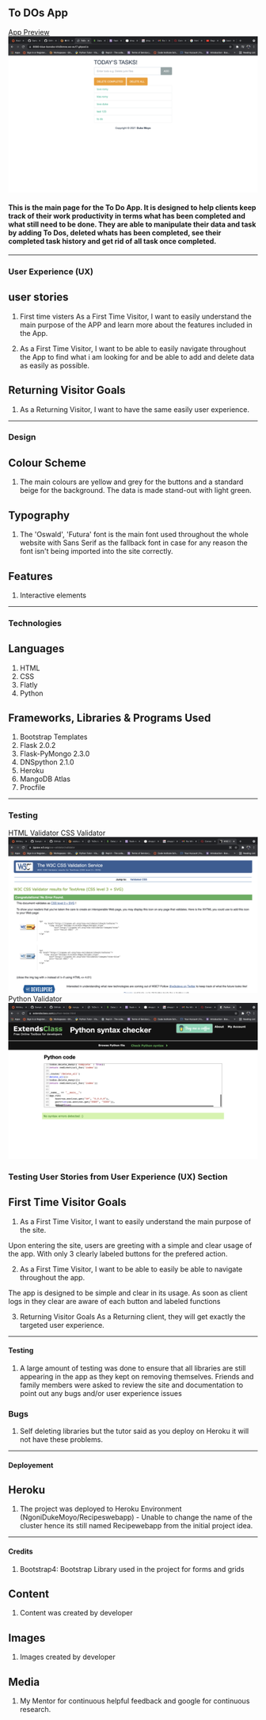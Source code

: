 ## To DOs App

[App Preview](https://8080-blue-bonobo-kfx0kmne.ws-eu17.gitpod.io/)
![The App](images/apppreview2.png)

#### This is the main page for the To Do App. It is designed to help clients keep track of their work productivity in terms what has been completed and what still need to be done. They are able to manipulate their data and task by adding To Dos, deleted whats has been completed, see their completed task history and get rid of all task once completed.
---
### User Experience (UX)

## user stories
1. First time visters
As a First Time Visitor, I want to easily understand the main purpose of the APP and learn more about the features included in the App.

2. As a First Time Visitor, I want to be able to easily navigate throughout the App to find what i am looking for and be able to add and delete data as easily as possible.


## Returning Visitor Goals
1. As a Returning Visitor, I want to have the same easily user experience.

---

### Design

## Colour Scheme
1. The main colours are yellow and grey for the buttons and a standard beige for the background. The data is made stand-out with light green.

## Typography
1. The 'Oswald', 'Futura' font is the main font used throughout the whole website with Sans Serif as the fallback font in case for any reason the font isn't being imported into the site correctly. 

## Features
1. Interactive elements 

----

### Technologies

## Languages
1. HTML
2. CSS
3. Flatly
4. Python

## Frameworks, Libraries & Programs Used
1. Bootstrap Templates
2. Flask 2.0.2
3. Flask-PyMongo 2.3.0
4. DNSpython 2.1.0
5. Heroku
6. MangoDB Atlas
7. Procfile

---

### Testing
HTML Validator 
CSS Validator ![CSS](images/cssvalidator.png)
Python Validator ![Python](images/pythonvalidator.png)

### Testing User Stories from User Experience (UX) Section

## First Time Visitor Goals
1. As a First Time Visitor, I want to easily understand the main purpose of the site.

 Upon entering the site, users are greeting with a simple and clear usage of the app. With only 3 clearly labeled buttons for the prefered action.

2. As a First Time Visitor, I want to be able to easily be able to navigate throughout the app.

The app is designed to be simple and clear in its usage. As soon as client logs in they clear are aware of each button and labeled functions

3. Returning Visitor Goals
As a Returning client, they will get exactly the targeted user experience.

---

#### Testing

1. A large amount of testing was done to ensure that all libraries are still appearing in the app as they kept on removing themselves.
Friends and family members were asked to review the site and documentation to point out any bugs and/or user experience issues
 
 ### Bugs
 1. Self deleting libraries but the tutor said as you deploy on Heroku it will not have these problems.

 ---
 #### Deployement 

 ## Heroku
 1. The project was deployed to Heroku Environment (NgoniDukeMoyo/Recipeswebapp) - Unable to change the name of the cluster hence its still named Recipewebapp from the initial project idea.
  ---
  #### Credits
  1. Bootstrap4: Bootstrap Library used in the project for forms and grids

  ## Content 
  1. Content was created by developer

  ## Images
  1. Images created by developer

  ## Media
  1. My Mentor for continuous helpful feedback and google for continuous research.

  

